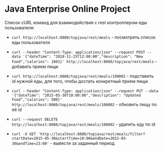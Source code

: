 Java Enterprise Online Project 
===============================

Список cURL команд для взаимодействия с rest контроллером еды пользователя:



- `curl http://localhost:8080/topjava/rest/meals` - посмотреть список еды пользователя

- `curl --header "Content-Type: application/json" --request POST --data '{"dateTime": "2018-11-25T12:00:00","description": "New Food","calories": 1001}' http://localhost:8080/topjava/rest/meals` - добавить прием пищи

- `curl http://localhost:8080/topjava/rest/meals/100002` - подставить id нужной еды, для того, чтобы достать конкретный прием пищи

- `curl --header "Content-Type: application/json" --request PUT --data '{"dateTime": "2015-05-30T10:00:00","description": "Updated Food","calories": 500}' http://localhost:8080/topjava/rest/meals/100002` - обновить пищу по её id

- `curl --request DELETE http://localhost:8080/topjava/rest/meals/100002` - удалить еду по id

- `curl -X GET 'http://localhost:8080/topjava/rest/meals/filter?startDate=2015-05-30&startTime=10:00&endDate=2015-05-30&endTime=23:00'` - вывести за заданный период